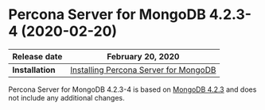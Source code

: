 # Percona Server for MongoDB 4.2.3-4 (2020-02-20)

| Release date | February 20, 2020  |
|------------- | ---------------|
| **Installation** |[Installing Percona Server for MongoDB](../install/index.md)|


Percona Server for MongoDB 4.2.3-4 is based on [MongoDB 4.2.3](https://docs.mongodb.com/manual/release-notes/4.2/#jan-27-2020) and does not
include any additional changes.
